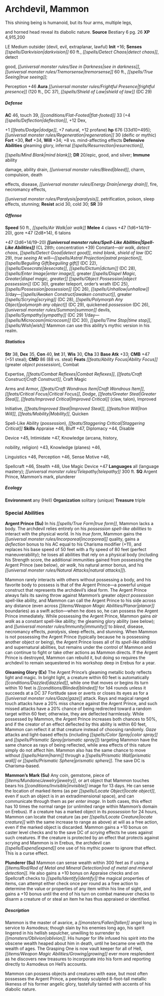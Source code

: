 ﻿---
cssclass: [monsters]

---

# Archdevil, Mammon
This shining being is humanoid, but its four arms, multiple legs,

and horned head reveal its diabolic nature.
**Source** Bestiary 6 pg. 26
**XP** 4,915,200

LE Medium outsider (devil, evil, extraplanar, lawful)
**Init** +16; **Senses** _[[spells/Darkvision|darkvision]]_ 60 ft., _[[spells/Detect Chaos|detect chaos]]_, detect

good, _[[universal monster rules/See in Darkness|see in darkness]]_, _[[universal monster rules/Tremorsense|tremorsense]]_ 60 ft., _[[spells/True Seeing|true seeing]]_;

Perception +46
**Aura** _[[universal monster rules/Frightful Presence|frightful presence]]_ (120 ft., DC 37), _[[spells/Shield of Law|shield of law]]_ (DC 29)

##### Defense

**AC** 46, touch 39, _[[conditions/Flat-Footed|flat-footed]]_ 33 (+4 _[[spells/Deflection|deflection]]_, +12 Dex,

+1 _[[feats/Dodge|dodge]]_, +7 natural, +12 profane)
**hp** 676 (33d10+495); _[[universal monster rules/Regeneration|regeneration]]_ 30 (deific or mythic)
**Fort** +30, **Ref** +34, **Will** +34; +8 vs. mind-affecting effects
**Defensive Abilities** gleaming glory, infernal _[[spells/Resurrection|resurrection]]_,

_[[spells/Mind Blank|mind blank]]_; **DR** 20/epic, good, and silver; **Immune** ability

damage, ability drain, _[[universal monster rules/Bleed|bleed]]_, charm, compulsion, death

effects, disease, _[[universal monster rules/Energy Drain|energy drain]]_, fire, necromancy effects,

_[[universal monster rules/Paralysis|paralysis]]_, petrification, poison, sleep effects, stunning; **Resist** acid 30, cold 30; **SR** 39

##### Offense
**Speed** 50 ft., _[[spells/Air Walk|air walk]]_
**Melee** 4 claws +47 (1d6+14/19–20), gore +47 (2d8+14), 6 talons

+47 (2d6+14/19–20)
**_[[universal monster rules/Spell-Like Abilities|Spell-Like Abilities]]_** (CL 28th; concentration +39)
Constant—_air walk_, _detect chaos_, _[[spells/Detect Good|detect good]]_, _mind blank_, _shield of law_ (DC 29), _true seeing_ 
At will—_[[spells/Astral Projection|astral projection]]_, _[[spells/Beguiling Gift|beguiling gift]]_ (DC 22), _[[spells/Desecrate|desecrate]]_, _[[spells/Dictum|dictum]]_ (DC 28), _[[spells/Enter Image|enter image]]_, greater _[[spells/Dispel Magic, Greater|dispel magic, greater]]_ _[[spells/Object Possession|object possession]]_ (DC 30), greater teleport, order’s wrath (DC 25), _[[spells/Possession|possession]]_ (DC 26), _[[spells/Unhallow|unhallow]]_ 
3/day—_[[spells/Awaken Construct|awaken construct]]_, greater _[[spells/Scrying|scrying]]_ (DC 28), _[[spells/Polymorph Any Object|polymorph any object]]_ (DC 29), quickened _possession_ (DC 26), _[[universal monster rules/Summon|summon]]_ devils, _[[spells/Sympathy|sympathy]]_ (DC 29) 
1/day—_[[spells/Microcosm|microcosm]]_ (DC 30), _[[spells/Time Stop|time stop]]_, _[[spells/Wish|wish]]_ 
 Mammon can use this ability’s mythic version in his realm.

##### Statistics
**Str** 38, **Dex** 35, **Con** 40, **Int** 31, **Wis** 30, **Cha** 33
**Base Atk** +33; **CMB** +47 (+51 steal); **CMD** 86 (88 vs. steal)
**Feats** _[[feats/Ability Focus|Ability Focus]]_ (greater _object possession_), Combat

Expertise, _[[feats/Combat Reflexes|Combat Reflexes]]_, _[[feats/Craft Construct|Craft Construct]]_, Craft Magic

Arms and Armor, _[[feats/Craft Wondrous Item|Craft Wondrous Item]]_, _[[feats/Critical Focus|Critical Focus]]_, _Dodge_, _[[feats/Greater Steal|Greater Steal]]_, _[[feats/Improved Critical|Improved Critical]]_ (claw, talon), Improved

Initiative, _[[feats/Improved Steal|Improved Steal]]_, _[[feats/Iron Will|Iron Will]]_, _[[feats/Mobility|Mobility]]_, Quicken

Spell-Like Ability (_possession_), _[[feats/Staggering Critical|Staggering Critical]]_
**Skills** Appraise +46, Bluff +47, Diplomacy +44, Disable

Device +45, Intimidate +47, Knowledge (arcana, history,

nobility, religion) +43, Knowledge (planes) +46,

Linguistics +46, Perception +46, Sense Motive +46,

Spellcraft +46, Stealth +48, Use Magic Device +47
**Languages** all (language mastery); _[[universal monster rules/Telepathy|telepathy]]_ 300 ft.
**SQ** Argent Prince, Mammon’s mark, plunderer

##### Ecology

**Environment** any (Hell)
**Organization** solitary (unique)
**Treasure** triple

### Special Abilities

**Argent Prince (Su)** In his _[[spells/True Form|true form]]_, Mammon lacks a body. The archdevil relies entirely on his _possession_ _spell-like abilities_ to interact with the physical world. In his _true form_, Mammon gains the _[[universal monster rules/Incorporeal|incorporeal]]_ quality, gains a _deflection_ bonus to his AC equal to his Charisma modifier (+11), and replaces his base speed of 50 feet with a fly speed of 80 feet (perfect maneuverability); he loses all abilities that rely on a physical body (including his Strength score, the additional immunities gained from possessing the Argent Prince (see below), _air walk_, his natural armor bonus, and his _[[universal monster rules/Natural Attacks|natural attacks]]_).

Mammon rarely interacts with others without possessing a body, and his favorite body to possess is that of the Argent Prince—a powerful unique construct that represents the archdevil’s ideal form. The Argent Prince always fails its saving throw against Mammon’s greater _object possession_ spell-like ability, and Mammon can call the Argent Prince to his side across any distance (even across _[[items/Weapon Magic Abilities/Planar|planar]]_ boundaries) as a swift action—when he does so, he can possess the Argent Prince immediately. While possessing the Argent Prince, Mammon gains _air walk_ as a constant spell-like ability; the gleaming glory ability (see below); and _[[universal monster rules/Immunity|immunity]]_ to _bleed_, disease, necromancy effects, _paralysis_, sleep effects, and stunning. When Mammon is not possessing the Argent Prince (typically because he is possessing another object or being), the Argent Prince loses all of its _spell-like abilities_ and supernatural abilities, but remains under the control of Mammon and can continue to fight or take other actions as Mammon directs. If the Argent Prince is destroyed, Mammon can rebuild it, but doing so requires the archdevil to remain sequestered in his workshop deep in Erebus for a year.

**Gleaming Glory (Ex)** The Argent Prince’s gleaming metallic body reflects light and magic. In bright light, a creature within 60 feet is automatically _[[conditions/Dazzled|dazzled]]_, while one that moves or begins its turn within 10 feet is _[[conditions/Blinded|blinded]]_ for 1d4 rounds unless it succeeds at a DC 37 Fortitude save or averts or closes its eyes as for a _[[universal monster rules/Gaze|gaze]]_ attack. Rays and magical ranged touch attacks have a 20% miss chance against the Argent Prince, and such missed attacks have a 20% chance of being redirected toward a random target within 60 feet; otherwise, they are deflected harmlessly. While possessed by Mammon, the Argent Prince increases both chances to 50%, and if the creator of an effect deflected by this ability is within 60 feet, Mammon can reflect it at that creature instead of choosing randomly. _Gaze_ attacks and light-based effects (including _[[spells/Color Spray|color spray]]_ and _[[spells/Prismatic Spray|prismatic spray]]_) targeting Mammon have the same chance as rays of being reflected, while area effects of this nature simply do not affect him. Mammon also has the same chance to move without _[[spells/Harm|harm]]_ through a _[[spells/Prismatic Wall|prismatic wall]]_ or _[[spells/Prismatic Sphere|prismatic sphere]]_. The save DC is Charisma-based.

**Mammon’s Mark (Su)** Any coin, gemstone, piece of _[[items/Mundane/Jewelry|jewelry]]_, or art object that Mammon touches bears his _[[conditions/Invisible|invisible]]_ image for 13 days. He can sense the location of marked items (as per _[[spells/Locate Object|locate object]]_, even if such an object is in an extradimensional space), and can communicate through them as per _enter image_. In both cases, this effect has 10 times the normal range (or unlimited range within Mammon’s domain on Erebus). If a creature has a marked object in its _possession_ for 24 hours, Mammon can locate that creature (as per _[[spells/Locate Creature|locate creature]]_ with the same increase to range as above) at will as a free action, even if the marked object is discarded. Mammon gains a +10 bonus on caster level checks and to the save DC of _scrying_ effects he uses against such creatures. If the creature is protected by an effect that protects against _scrying_ and Mammon is in Erebus, the archdevil can _[[spells/Expend|expend]]_ one use of his mythic power to ignore that effect. This is a curse effect.

**Plunderer (Su)** Mammon can sense wealth within 300 feet as if using a _[[items/Rod/Rod of Metal and Mineral Detection|rod of metal and mineral detection]]_. He also gains a +10 bonus on Appraise checks and on Spellcraft checks to _[[spells/Identify|identify]]_ the magical properties of items, can attempt either check once per round as a free action to determine the value or properties of any item within his line of sight, and gains a +10 bonus until the end of his turn on combat maneuver checks to disarm a creature of or steal an item he has thus appraised or identified.

##### Description

Mammon is the master of avarice, a _[[monsters/Fallen|fallen]]_ angel long in service to Asmodeus; though slain by his enemies long ago, his spirit lingered in his hellish sepulcher, unwilling to surrender to _[[monsters/Oblivion|oblivion]]_. His hunger for life infused his spirit into the obscene wealth heaped about him in death, until he became one with the wealth of ages. The Grasping One is now vault keeper for all of Hell, _[[items/Weapon Magic Abilities/Growing|growing]]_ ever more resplendent as he discovers new treasures to incorporate into his form and reporting directly to Asmodeus on Hell’s accounts.

Mammon can possess objects and creatures with ease, but most often possesses the Argent Prince, a peerlessly sculpted 8-foot-tall metallic likeness of his former angelic glory, tastefully tainted with accents of his diabolic nature.